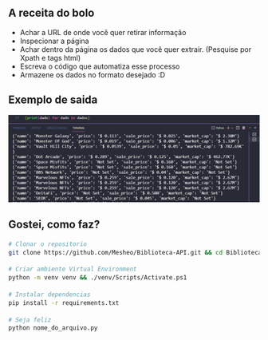 ## A receita do bolo

* Achar a URL de onde você quer retirar informação
* Inspecionar a página
* Achar dentro da página os dados que você quer extrair. (Pesquise por Xpath e tags html)
* Escreva o código que automatiza esse processo
* Armazene os dados no formato desejado :D

## Exemplo de saida
![imagem_do_output_pasticos](./print_pasticos.png)

## Gostei, como faz?
```bash
# Clonar o repositorio
git clone https://github.com/Mesheo/Biblioteca-API.git && cd Biblioteca-API

# Criar ambiente Virtual Environment
python -m venv venv && ./venv/Scripts/Activate.ps1

# Instalar dependencias
pip install -r requirements.txt

# Seja feliz 
python nome_do_arquivo.py 
```